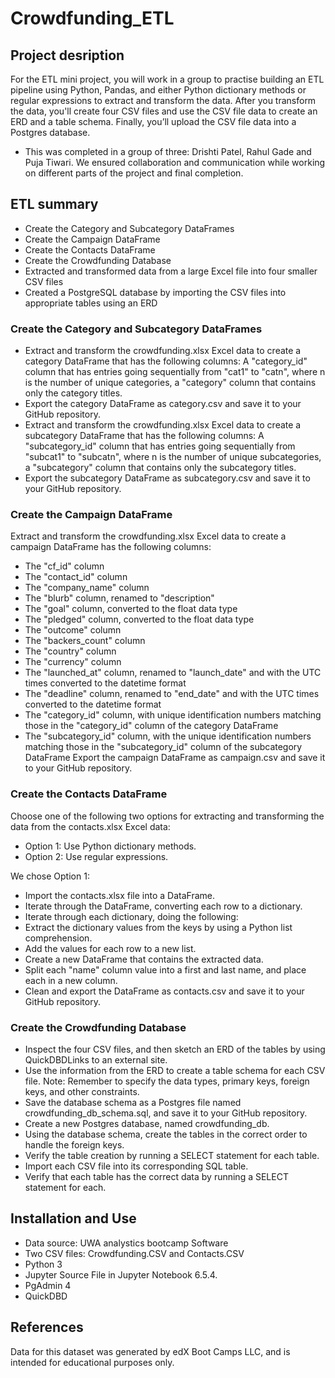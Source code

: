 # Crowdfunding_ETL
## Project desription
For the ETL mini project, you will work in a group to practise building an ETL pipeline using Python, Pandas, and either Python dictionary methods or regular expressions to extract and transform the data. After you transform the data, you'll create four CSV files and use the CSV file data to create an ERD and a table schema. Finally, you’ll upload the CSV file data into a Postgres database. 
* This was completed in a group of three: Drishti Patel, Rahul Gade and Puja Tiwari. We ensured collaboration and communication while working on different parts of the project and final completion.
## ETL summary
* Create the Category and Subcategory DataFrames
* Create the Campaign DataFrame
* Create the Contacts DataFrame
* Create the Crowdfunding Database
* Extracted and transformed data from a large Excel file into four smaller CSV files
* Created a PostgreSQL database by importing the CSV files into appropriate tables using an ERD
### Create the Category and Subcategory DataFrames
* Extract and transform the crowdfunding.xlsx Excel data to create a category DataFrame that has the following columns: A "category_id" column that has entries going sequentially from "cat1" to "catn", where n is the number of unique categories, a "category" column that contains only the category titles.
* Export the category DataFrame as category.csv and save it to your GitHub repository.
* Extract and transform the crowdfunding.xlsx Excel data to create a subcategory DataFrame that has the following columns: A "subcategory_id" column that has entries going sequentially from "subcat1" to "subcatn", where n is the number of unique subcategories, a "subcategory" column that contains only the subcategory titles.
* Export the subcategory DataFrame as subcategory.csv and save it to your GitHub repository.
### Create the Campaign DataFrame
Extract and transform the crowdfunding.xlsx Excel data to create a campaign DataFrame has the following columns:
* The "cf_id" column
* The "contact_id" column
* The "company_name" column
* The "blurb" column, renamed to "description"
* The "goal" column, converted to the float data type
* The "pledged" column, converted to the float data type
* The "outcome" column
* The "backers_count" column
* The "country" column
* The "currency" column
* The "launched_at" column, renamed to "launch_date" and with the UTC times converted to the datetime format
* The "deadline" column, renamed to "end_date" and with the UTC times converted to the datetime format
* The "category_id" column, with unique identification numbers matching those in the "category_id" column of the category DataFrame
* The "subcategory_id" column, with the unique identification numbers matching those in the "subcategory_id" column of the subcategory DataFrame
Export the campaign DataFrame as campaign.csv and save it to your GitHub repository.
### Create the Contacts DataFrame
Choose one of the following two options for extracting and transforming the data from the contacts.xlsx Excel data:
* Option 1: Use Python dictionary methods.
* Option 2: Use regular expressions.

We chose Option 1:
* Import the contacts.xlsx file into a DataFrame.
* Iterate through the DataFrame, converting each row to a dictionary.
* Iterate through each dictionary, doing the following:
* Extract the dictionary values from the keys by using a Python list comprehension.
* Add the values for each row to a new list.
* Create a new DataFrame that contains the extracted data.
* Split each "name" column value into a first and last name, and place each in a new column.
* Clean and export the DataFrame as contacts.csv and save it to your GitHub repository.

### Create the Crowdfunding Database
* Inspect the four CSV files, and then sketch an ERD of the tables by using QuickDBDLinks to an external site.
* Use the information from the ERD to create a table schema for each CSV file. Note: Remember to specify the data types, primary keys, foreign keys, and other constraints.
* Save the database schema as a Postgres file named crowdfunding_db_schema.sql, and save it to your GitHub repository.
* Create a new Postgres database, named crowdfunding_db.
* Using the database schema, create the tables in the correct order to handle the foreign keys.
* Verify the table creation by running a SELECT statement for each table.
* Import each CSV file into its corresponding SQL table.
* Verify that each table has the correct data by running a SELECT statement for each.

## Installation and Use
* Data source: UWA analystics bootcamp Software
* Two CSV files: Crowdfunding.CSV and Contacts.CSV
* Python 3
* Jupyter Source File in Jupyter Notebook 6.5.4.
* PgAdmin 4
* QuickDBD

## References
Data for this dataset was generated by edX Boot Camps LLC, and is intended for educational purposes only.
